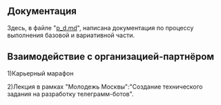 ## Документация 

Здесь, в файле "[p_d.md](https://github.com/zero777c/ProjectPractice-Agamir.G-241-339/blob/main/docs/p_d.md)", написана документация по процессу выполнения базовой и вариативной части.

## Взаимодействие с организацией-партнёром

1)Карьерный марафон

2)Лекция в рамках "Молодежь Москвы":"Создание технического задания на разработку телеграмм-ботов".
